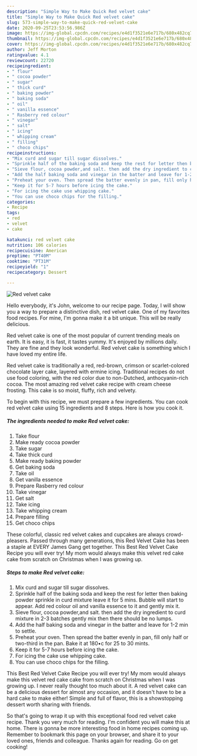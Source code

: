 ```yaml
---
description: "Simple Way to Make Quick Red velvet cake"
title: "Simple Way to Make Quick Red velvet cake"
slug: 573-simple-way-to-make-quick-red-velvet-cake
date: 2020-09-25T23:53:56.986Z
image: https://img-global.cpcdn.com/recipes/e4d1f3521e6e717b/680x482cq70/red-velvet-cake-recipe-main-photo.jpg
thumbnail: https://img-global.cpcdn.com/recipes/e4d1f3521e6e717b/680x482cq70/red-velvet-cake-recipe-main-photo.jpg
cover: https://img-global.cpcdn.com/recipes/e4d1f3521e6e717b/680x482cq70/red-velvet-cake-recipe-main-photo.jpg
author: Jeff Morton
ratingvalue: 4.1
reviewcount: 22720
recipeingredient:
- " flour"
- " cocoa powder"
- " sugar"
- " thick curd"
- " baking powder"
- " baking soda"
- " oil"
- " vanilla essence"
- " Rasberry red colour"
- " vinegar"
- " salt"
- " icing"
- " whipping cream"
- " filling"
- " choco chips"
recipeinstructions:
- "Mix curd and sugar till sugar dissolves."
- "Sprinkle half of the baking soda and keep the rest for letter then baking powder sprinkle in curd mixture leave it for 5 mins. Bubble will start to appear. Add red colour oil and vanilla essence to it and gently mix it."
- "Sieve flour, cocoa powder,and salt. then add the dry ingredient to curd mixture in 2-3 batches gently mix then there should be no lumps."
- "Add the half baking soda and vinegar in the batter and leave for 1-2 min to settle."
- "Preheat your oven. Then spread the batter evenly in pan, fill only half or two-third in the pan. Bake it at 180•c for 25 to 30 mints."
- "Keep it for 5-7 hours before icing the cake."
- "For icing the cake use whipping cake."
- "You can use choco chips for the filling."
categories:
- Recipe
tags:
- red
- velvet
- cake

katakunci: red velvet cake 
nutrition: 106 calories
recipecuisine: American
preptime: "PT40M"
cooktime: "PT31M"
recipeyield: "1"
recipecategory: Dessert

---
```



![Red velvet cake](https://img-global.cpcdn.com/recipes/e4d1f3521e6e717b/680x482cq70/red-velvet-cake-recipe-main-photo.jpg)

Hello everybody, it's John, welcome to our recipe page. Today, I will show you a way to prepare a distinctive dish, red velvet cake. One of my favorites food recipes. For mine, I'm gonna make it a bit unique. This will be really delicious.

Red velvet cake is one of the most popular of current trending meals on earth. It is easy, it is fast, it tastes yummy. It's enjoyed by millions daily. They are fine and they look wonderful. Red velvet cake is something which I have loved my entire life.

Red velvet cake is traditionally a red, red-brown, crimson or scarlet-colored chocolate layer cake, layered with ermine icing. Traditional recipes do not use food coloring, with the red color due to non-Dutched, anthocyanin-rich cocoa. The most amazing red velvet cake recipe with cream cheese frosting. This cake is so moist, fluffy, rich and velvety.


To begin with this recipe, we must prepare a few ingredients. You can cook red velvet cake using 15 ingredients and 8 steps. Here is how you cook it.

<!--inarticleads1-->

##### The ingredients needed to make Red velvet cake:

1. Take  flour
1. Make ready  cocoa powder
1. Take  sugar
1. Take  thick curd
1. Make ready  baking powder
1. Get  baking soda
1. Take  oil
1. Get  vanilla essence
1. Prepare  Rasberry red colour
1. Take  vinegar
1. Get  salt
1. Take  icing
1. Take  whipping cream
1. Prepare  filling
1. Get  choco chips


These colorful, classic red velvet cakes and cupcakes are always crowd-pleasers. Passed through many generations, this Red Velvet Cake has been a staple at EVERY James Gang get together. This Best Red Velvet Cake Recipe you will ever try! My mom would always make this velvet red cake cake from scratch on Christmas when I was growing up. 

<!--inarticleads2-->

##### Steps to make Red velvet cake:

1. Mix curd and sugar till sugar dissolves.
1. Sprinkle half of the baking soda and keep the rest for letter then baking powder sprinkle in curd mixture leave it for 5 mins. Bubble will start to appear. Add red colour oil and vanilla essence to it and gently mix it.
1. Sieve flour, cocoa powder,and salt. then add the dry ingredient to curd mixture in 2-3 batches gently mix then there should be no lumps.
1. Add the half baking soda and vinegar in the batter and leave for 1-2 min to settle.
1. Preheat your oven. Then spread the batter evenly in pan, fill only half or two-third in the pan. Bake it at 180•c for 25 to 30 mints.
1. Keep it for 5-7 hours before icing the cake.
1. For icing the cake use whipping cake.
1. You can use choco chips for the filling.


This Best Red Velvet Cake Recipe you will ever try! My mom would always make this velvet red cake cake from scratch on Christmas when I was growing up. I never really thought too much about it. A red velvet cake can be a delicious dessert for almost any occasion, and it doesn&#39;t have to be a hard cake to make either! Simple and full of flavor, this is a showstopping dessert worth sharing with friends. 

So that's going to wrap it up with this exceptional food red velvet cake recipe. Thank you very much for reading. I'm confident you will make this at home. There is gonna be more interesting food in home recipes coming up. Remember to bookmark this page on your browser, and share it to your loved ones, friends and colleague. Thanks again for reading. Go on get cooking!
